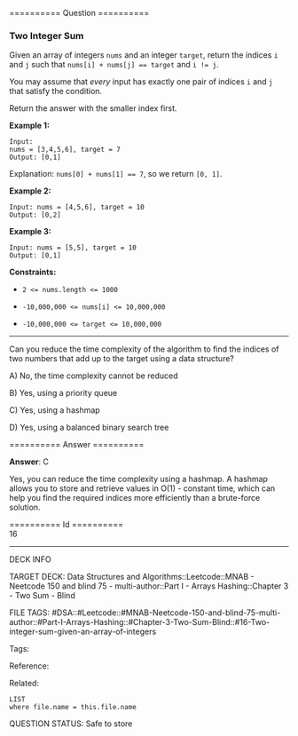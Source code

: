 ========== Question ==========  

### Two Integer Sum

Given an array of integers `nums` and an integer `target`, return the indices `i` and `j` such that `nums[i] + nums[j] == target` and `i != j`.

You may assume that _every_ input has exactly one pair of indices `i` and `j` that satisfy the condition.

Return the answer with the smaller index first.

**Example 1:**

```
Input:
nums = [3,4,5,6], target = 7
Output: [0,1]
```

Explanation: `nums[0] + nums[1] == 7`, so we return `[0, 1]`.

**Example 2:**

```
Input: nums = [4,5,6], target = 10
Output: [0,2]
```

**Example 3:**

```
Input: nums = [5,5], target = 10
Output: [0,1]
```

**Constraints:**

-   `2 <= nums.length <= 1000`

-   `-10,000,000 <= nums[i] <= 10,000,000`

-   `-10,000,000 <= target <= 10,000,000`

---

Can you reduce the time complexity of the algorithm to find the indices of two numbers that add up to the target using a data structure?

A) No, the time complexity cannot be reduced

B) Yes, using a priority queue

C) Yes, using a hashmap

D) Yes, using a balanced binary search tree  

========== Answer ==========  

**Answer**: C

Yes, you can reduce the time complexity using a hashmap. A hashmap allows you to store and retrieve values in O(1) - constant time, which can help you find the required indices more efficiently than a brute-force solution.

========== Id ==========  
16

---

DECK INFO

TARGET DECK: Data Structures and Algorithms::Leetcode::MNAB - Neetcode 150 and blind 75 - multi-author::Part I - Arrays Hashing::Chapter 3 - Two Sum - Blind

FILE TAGS: #DSA::#Leetcode::#MNAB-Neetcode-150-and-blind-75-multi-author::#Part-I-Arrays-Hashing::#Chapter-3-Two-Sum-Blind::#16-Two-integer-sum-given-an-array-of-integers

Tags:

Reference:

Related:

```dataview
LIST
where file.name = this.file.name
```
QUESTION STATUS: Safe to store
